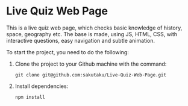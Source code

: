 # Live Quiz Web Page
This is a live quiz web page, which checks basic knowledge of history, space, geography etc. The base is made, using JS, HTML, CSS, with interactive questions, 
easy navigation and subtle animation.

To start the project, you need to do the following:

1) Clone the project to your Github machine with the command:
   
   `git clone git@github.com:sakutaku/Live-Quiz-Web-Page.git`

2) Install dependencies:

   `npm install`
